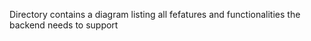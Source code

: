 Directory contains a diagram listing all fefatures and functionalities the backend needs to support

